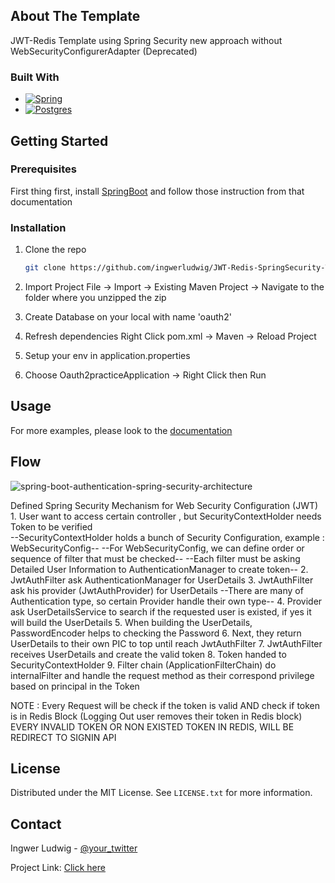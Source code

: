<!-- JWT with Redis (Jedis) Spring Security Template -->
## About The Template


JWT-Redis Template using Spring Security new approach without WebSecurityConfigurerAdapter (Deprecated)


### Built With

* [![Spring][Spring.com]][Spring-url]
* [![Postgres][Postgre.com]][Postgre-url]


<!-- GETTING STARTED -->
## Getting Started

### Prerequisites

First thing first, install <a href="https://docs.spring.io/spring-boot/docs/1.0.2.RELEASE/reference/html/getting-started-installing-spring-boot.html">SpringBoot</a> and follow those instruction from that documentation

### Installation

1. Clone the repo
   ```sh
   git clone https://github.com/ingwerludwig/JWT-Redis-SpringSecurity-Template.git
   ```
   
2. Import Project
   File -> Import -> Existing Maven Project -> Navigate to the folder where you unzipped the zip

3. Create Database on your local with name 'oauth2'

4. Refresh dependencies
   Right Click pom.xml -> Maven -> Reload Project
   
5. Setup your env in application.properties

6. Choose Oauth2practiceApplication -> Right Click then Run


<!-- USAGE EXAMPLES -->
## Usage

For more examples, please look to the <a href="https://documenter.getpostman.com/view/26715144/2s93eVVYcp">documentation</a>



<!-- SPRING SECURITY FLOW -->
## Flow
![spring-boot-authentication-spring-security-architecture](https://user-images.githubusercontent.com/54592376/235856519-8af31b9c-cf20-49ff-aef4-3fe72e3ccbe9.png)

Defined Spring Security Mechanism for Web Security Configuration (JWT)
    1. User want to access certain controller , but SecurityContextHolder needs Token to be verified <br>
        --SecurityContextHolder holds a bunch of Security Configuration, example : WebSecurityConfig--
        --For WebSecurityConfig, we can define order or sequence of filter that must be checked--
        --Each filter must be asking Detailed User Information to AuthenticationManager to create token--
    2. JwtAuthFilter ask AuthenticationManager for UserDetails
    3. JwtAuthFilter ask his provider (JwtAuthProvider) for UserDetails
        --There are many of Authentication type, so certain Provider handle their own type--
    4. Provider ask UserDetailsService to search if the requested user is existed, if yes it will build the UserDetails
    5. When building the UserDetails, PasswordEncoder helps to checking the Password
    6. Next, they return UserDetails to their own PIC to top until reach JwtAuthFilter
    7. JwtAuthFilter receives UserDetails and create the valid token
    8. Token handed to SecurityContextHolder
    9. Filter chain (ApplicationFilterChain) do internalFilter and handle the request method as their
        correspond privilege based on principal in the Token
        
 NOTE : Every Request will be check if the token is valid AND check if token is in Redis Block (Logging Out user removes their token in Redis block)
 EVERY INVALID TOKEN OR NON EXISTED TOKEN IN REDIS, WILL BE REDIRECT TO SIGNIN API


<!-- LICENSE -->
## License

Distributed under the MIT License. See `LICENSE.txt` for more information.



<!-- CONTACT -->
## Contact

Ingwer Ludwig - [@your_twitter](https://twitter.com/your_username)

Project Link: <a href="https://github.com/ingwerludwig/JWT-Redis-SpringSecurity-Template">Click here</a>


<!-- MARKDOWN LINKS & IMAGES -->
<!-- https://www.markdownguide.org/basic-syntax/#reference-style-links -->
[contributors-shield]: https://img.shields.io/github/contributors/othneildrew/Best-README-Template.svg?style=for-the-badge
[contributors-url]: https://github.com/othneildrew/Best-README-Template/graphs/contributors
[forks-shield]: https://img.shields.io/github/forks/othneildrew/Best-README-Template.svg?style=for-the-badge
[forks-url]: https://github.com/othneildrew/Best-README-Template/network/members
[stars-shield]: https://img.shields.io/github/stars/othneildrew/Best-README-Template.svg?style=for-the-badge
[stars-url]: https://github.com/othneildrew/Best-README-Template/stargazers
[issues-shield]: https://img.shields.io/github/issues/othneildrew/Best-README-Template.svg?style=for-the-badge
[issues-url]: https://github.com/othneildrew/Best-README-Template/issues
[license-shield]: https://img.shields.io/github/license/othneildrew/Best-README-Template.svg?style=for-the-badge
[license-url]: https://github.com/othneildrew/Best-README-Template/blob/master/LICENSE.txt
[linkedin-shield]: https://img.shields.io/badge/-LinkedIn-black.svg?style=for-the-badge&logo=linkedin&colorB=555
[linkedin-url]: https://linkedin.com/in/othneildrew
[product-screenshot]: images/screenshot.png
[Next.js]: https://img.shields.io/badge/next.js-000000?style=for-the-badge&logo=nextdotjs&logoColor=white
[Next-url]: https://nextjs.org/
[React.js]: https://img.shields.io/badge/React-20232A?style=for-the-badge&logo=react&logoColor=61DAFB
[React-url]: https://reactjs.org/
[Vue.js]: https://img.shields.io/badge/Vue.js-35495E?style=for-the-badge&logo=vuedotjs&logoColor=4FC08D
[Vue-url]: https://vuejs.org/
[Angular.io]: https://img.shields.io/badge/Angular-DD0031?style=for-the-badge&logo=angular&logoColor=white
[Angular-url]: https://angular.io/
[Svelte.dev]: https://img.shields.io/badge/Svelte-4A4A55?style=for-the-badge&logo=svelte&logoColor=FF3E00
[Svelte-url]: https://svelte.dev/
[Laravel.com]: https://img.shields.io/badge/Laravel-FF2D20?style=for-the-badge&logo=laravel&logoColor=white
[Laravel-url]: https://laravel.com
[Bootstrap.com]: https://img.shields.io/badge/Bootstrap-563D7C?style=for-the-badge&logo=bootstrap&logoColor=white
[Bootstrap-url]: https://getbootstrap.com
[JQuery.com]: https://img.shields.io/badge/jQuery-0769AD?style=for-the-badge&logo=jquery&logoColor=white
[JQuery-url]: https://jquery.com 
[Postgre.com]: https://img.shields.io/badge/postgres-%23316192.svg?style=for-the-badge&logo=postgresql&logoColor=white
[Postgre-url]: https://www.postgresql.org/
[Spring.com]: https://img.shields.io/badge/Spring-6DB33F?style=for-the-badge&logo=spring&logoColor=white
[Spring-url]: https://spring.io/
